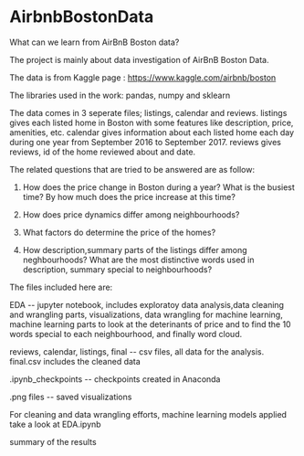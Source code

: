# AirbnbBostonData
What can we learn from AirBnB Boston data?

The project is mainly about data investigation of AirBnB Boston Data. 

The data is from Kaggle page : https://www.kaggle.com/airbnb/boston

The libraries used in the work: 
pandas, numpy and sklearn

The data comes in 3 seperate files; listings, calendar and reviews. listings 
gives each listed home in Boston with some features like description, price, 
amenities, etc. calendar gives information about each listed home each day 
during one year from September 2016 to September 2017. reviews gives reviews,
id of the home reviewed about and date. 

The related questions that are tried to be answered are as follow:

1. How does the price change in Boston during a year? What is the busiest time?
By how much does the price increase at this time?

2. How does price dynamics differ among neighbourhoods?

3. What factors do determine the price of the homes? 

4. How description,summary parts of the listings differ among neghbourhoods? 
What are the most distinctive words used in description, summary special to 
neighbourhoods?

The files included here are:

EDA -- jupyter notebook, includes exploratoy data analysis,data cleaning and 
wrangling parts, visualizations, data wrangling for machine learning, machine
learning parts to look at the deterinants of price and to find the 10 words 
special to each neighbourhood, and finally word cloud.

reviews, calendar, listings, final -- csv files, all data for the analysis. 
final.csv includes the cleaned data

.ipynb_checkpoints -- checkpoints created in Anaconda

.png files -- saved visualizations

For cleaning and data wrangling efforts, machine learning models applied take
a look at EDA.ipynb

summary of the results








